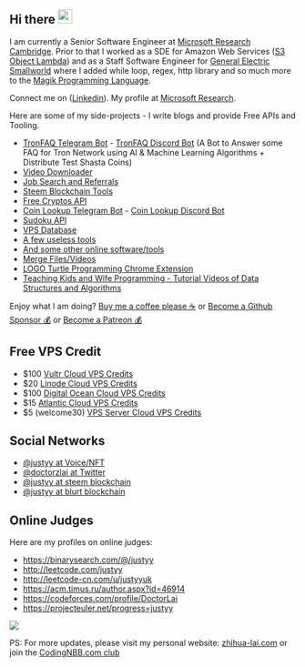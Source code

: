 ## Hi there <img src="https://codingnbb.com/images/wavehand.gif" width="25px">
I am currently a Senior Software Engineer at [Microsoft Research Cambridge](https://www.microsoft.com/en-us/research/lab/microsoft-research-cambridge/). Prior to that I worked as a SDE for Amazon Web Services ([S3 Object Lambda](https://aws.amazon.com/s3/features/object-lambda/)) and as a Staff Software Engineer for [General Electric Smallworld](https://www.ge.com/digital/applications/smallworld-gis-geospatial-asset-management) where I added while loop, regex, http library and so much more to the [Magik Programming Language](https://en.wikipedia.org/wiki/Magik_(programming_language)).

Connect me on ([Linkedin](https://www.linkedin.com/in/doctorlai/)). My profile at [Microsoft Research](https://www.microsoft.com/en-us/research/people/zhihualai/).

Here are some of my side-projects - I write blogs and provide Free APIs and Tooling.
- [TronFAQ Telegram Bot](https://t.me/TronFAQBot) - [TronFAQ Discord Bot](https://discord.com/oauth2/authorize?client_id=943400350432526386&permissions=8&scope=bot) (A Bot to Answer some FAQ for Tron Network using AI & Machine Learning Algorithms + Distribute Test Shasta Coins)
- [Video Downloader](https://weibomiaopai.com/download-video-parser.php)
- [Job Search and Referrals](https://zhihua-lai.com/#jobs)
- [Steem Blockchain Tools](https://steemyy.com)
- [Free Cryptos API](https://steemit.com/witness-category/@justyy/serverless-api-to-query-the-cryptos-and-fiat)
- [Coin Lookup Telegram Bot](https://t.me/CoinLookupBot) - [Coin Lookup Discord Bot](https://discord.com/oauth2/authorize?client_id=417847038697406467&permissions=522304&scope=bot)
- [Sudoku API](https://steemit.com/witness-category/@justyy/made-a-sudoku-api)
- [VPS Database](https://anothervps.com/vps-database/)
- [A few useless tools](https://helloacm.com/tools/)
- [And some other online software/tools](https://steakovercooked.com/Software.Home)
- [Merge Files/Videos](https://slowapi.com/merge-videos/)
- [LOGO Turtle Programming Chrome Extension](https://chrome.google.com/webstore/detail/logo-turtle-graphics/dcoeaobaokbccdcnadncifmconllpihp)
- [Teaching Kids and Wife Programming - Tutorial Videos of Data Structures and Algorithms](https://zhihua-lai.com/teaching/)

Enjoy what I am doing? [Buy me a coffee please ☕](https://helloacm.com/out/buymecoffee) or [Become a Github Sponsor 💰](https://github.com/sponsors/DoctorLai) or [Become a Patreon 💰](https://www.patreon.com/doctorlai)

## Free VPS Credit
- $100 [Vultr Cloud VPS Credits](https://helloacm.com/out/vultr)
- $20 [Linode Cloud VPS Credits](https://helloacm.com/out/linode)
- $100 [Digital Ocean Cloud VPS Credits](https://helloacm.com/out/do)
- $15 [Atlantic Cloud VPS Credits](https://helloacm.com/out/atlantic)
- $5 (welcome30) [VPS Server Cloud VPS Credits](https://helloacm.com/out/vpss)

## Social Networks
- [@justyy at Voice/NFT](https://www.voice.com/justyy)
- [@doctorzlai at Twitter](https://twitter.com/doctorzlai)
- [@justyy at steem blockchain](https://steemit.com/@justyy)
- [@justyy at blurt blockchain](https://blurt.blog/@justyy)

## Online Judges
Here are my profiles on online judges:
- https://binarysearch.com/@/justyy
- http://leetcode.com/justyy
- http://leetcode-cn.com/u/justyyuk
- https://acm.timus.ru/author.aspx?id=46914
- https://codeforces.com/profile/DoctorLai
- https://projecteuler.net/progress=justyy

![](https://projecteuler.net/profile/justyy.png)

PS: For more updates, please visit my personal website: [zhihua-lai.com](https://zhihua-lai.com/) or join the [CodingNBB.com club](https://codingnbb.com)

